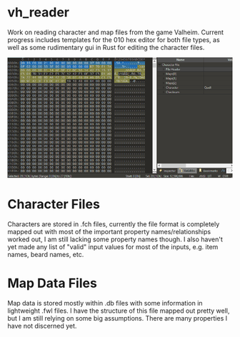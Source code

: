 # vh_reader
Work on reading character and map files from the game Valheim. Current progress includes templates for the 010 hex editor for both file types, as well as some rudimentary gui in Rust for editing the character files. 

![gif of the template in action](/screenshots/vh_reader.gif?raw=true "gif of the template in action")

# Character Files
Characters are stored in .fch files, currently the file format is completely mapped out with most of the important property names/relationships worked out, I am still lacking some property names though. I also haven't yet made any list of "valid" input values for most of the inputs, e.g. item names, beard names, etc.

# Map Data Files
Map data is stored mostly within .db files with some information in lightweight .fwl files. I have the structure of this file mapped out pretty well, but I am still relying on some big assumptions. There are many properties I have not discerned yet. 
